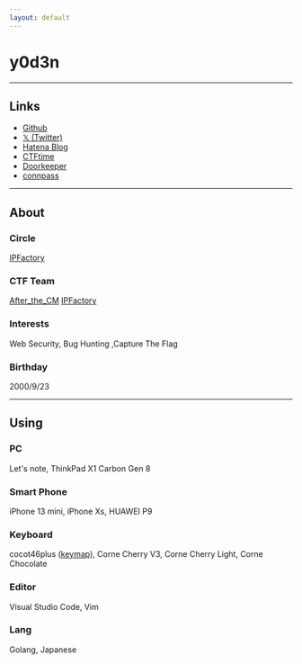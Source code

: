 ```yaml
---
layout: default
---
```

# y0d3n

* * *

## Links

- [Github](https://github.com/y0d3n)
- [𝕏 (Twitter)](https://twitter.com/y0d3n)
- [Hatena Blog](https://y0d3n.hatenablog.com/)
- [CTFtime](https://ctftime.org/user/79132)
- [Doorkeeper](https://www.doorkeeper.jp/users/r21st0rebfcyfavo8444jedme10z7r)
- [connpass](https://connpass.com/user/kirby923ya/)

* * *

## About

### Circle

[IPFactory](https://ipfactory.github.io/)

### CTF Team

[After_the_CM](https://ctftime.org/team/118161)
[IPFactory](https://ctftime.org/team/11420)

### Interests

Web Security, Bug Hunting ,Capture The Flag

### Birthday

2000/9/23

* * *

## Using

### PC

Let's note, ThinkPad X1 Carbon Gen 8

### Smart Phone

iPhone 13 mini, iPhone Xs, HUAWEI P9

### Keyboard

cocot46plus ([keymap](https://remap-keys.app/catalog/JPk6Ey9xB6yrr5TDqoLh/keymap?id=lZBYnv19INZpBX0zqAox)), Corne Cherry V3, Corne Cherry Light, Corne Chocolate

### Editor

Visual Studio Code, Vim

### Lang

Golang, Japanese

